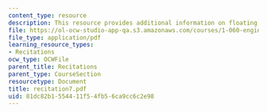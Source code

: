 ```yaml
---
content_type: resource
description: This resource provides additional information on floating body stability.
file: https://ol-ocw-studio-app-qa.s3.amazonaws.com/courses/1-060-engineering-mechanics-ii-spring-2006/81dc82b1554411f54fb56ca9cc6c2e98_recitation7.pdf
file_type: application/pdf
learning_resource_types:
- Recitations
ocw_type: OCWFile
parent_title: Recitations
parent_type: CourseSection
resourcetype: Document
title: recitation7.pdf
uid: 81dc82b1-5544-11f5-4fb5-6ca9cc6c2e98
---
```

